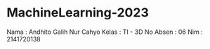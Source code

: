 # MachineLearning-2023

Nama     : Andhito Galih Nur Cahyo 
Kelas    : TI - 3D
No Absen : 06
Nim      : 2141720138
